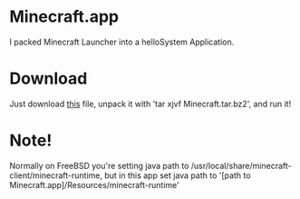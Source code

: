 # Minecraft.app
I packed Minecraft Launcher into a helloSystem Application.

# Download
Just download [this](https://github.com/glowiak/Minecraft-helloapp/releases/download/1.1-1/Minecraft.tar.bz2) file, unpack it with 'tar xjvf Minecraft.tar.bz2', and run it!

# Note!
Normally on FreeBSD you're setting java path to /usr/local/share/minecraft-client/minecraft-runtime, but in this app set java path to '[path to Minecraft.app]/Resources/minecraft-runtime'
